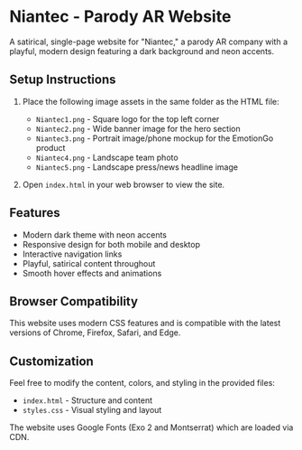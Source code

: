 # Niantec - Parody AR Website

A satirical, single-page website for "Niantec," a parody AR company with a playful, modern design featuring a dark background and neon accents.

## Setup Instructions

1. Place the following image assets in the same folder as the HTML file:
   - `Niantec1.png` - Square logo for the top left corner
   - `Niantec2.png` - Wide banner image for the hero section
   - `Niantec3.png` - Portrait image/phone mockup for the EmotionGo product
   - `Niantec4.png` - Landscape team photo
   - `Niantec5.png` - Landscape press/news headline image

2. Open `index.html` in your web browser to view the site.

## Features

- Modern dark theme with neon accents
- Responsive design for both mobile and desktop
- Interactive navigation links
- Playful, satirical content throughout
- Smooth hover effects and animations

## Browser Compatibility

This website uses modern CSS features and is compatible with the latest versions of Chrome, Firefox, Safari, and Edge.

## Customization

Feel free to modify the content, colors, and styling in the provided files:
- `index.html` - Structure and content
- `styles.css` - Visual styling and layout

The website uses Google Fonts (Exo 2 and Montserrat) which are loaded via CDN.
